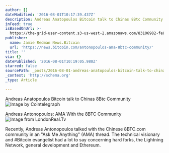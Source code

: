 ```yaml
---
author: []
dateModified: '2016-08-01T10:17:39.437Z'
description: Andreas Anatopoulos Bitcoin talk to Chinas 8Btc Community
inFeed: true
isBasedOnUrl: >-
  https://the-grid-user-content.s3-us-west-2.amazonaws.com/83106982-fe80-4b44-bdf3-6d18e740276c.jpg
publisher:
  name: Jamie Redman News.Bitcoin
  url: 'https://news.bitcoin.com/antonopoulos-ama-8btc-community/'
title: ''
via: {}
datePublished: '2016-08-01T10:19:05.980Z'
starred: false
sourcePath: _posts/2016-08-01-andreas-anatopoulos-bitcoin-talk-to-chinas-8btc-community.md
_context: 'http://schema.org'
_type: Article

---
```

Andreas Anatopoulos Bitcoin talk to Chinas 8Btc Community
![Image by Cointelegraph](https://the-grid-user-content.s3-us-west-2.amazonaws.com/83106982-fe80-4b44-bdf3-6d18e740276c.jpg)

Andreas Antonopoulos: AMA With the 8BTC Community
![Image from LondonReal.Tv](https://the-grid-user-content.s3-us-west-2.amazonaws.com/b090291c-fd1a-4cad-85f6-8b62956b0f6d.png)

Recently, Andreas Antonopoulos talked with the Chinese 8BTC.com community in an "Ask Me Anything" (AMA) thread. The technical visionary and \#Bitcoin evangelist had a lot to say concerning hard forks, the Lightning Network, general development and Ethereum.